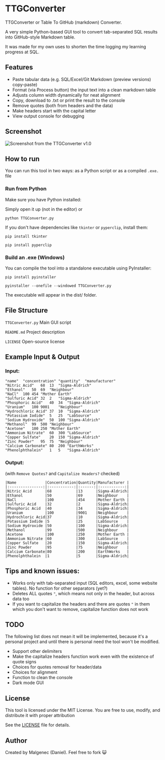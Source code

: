 # TTGConverter

TTGConverter or Table To GitHub (markdown) Converter.

A very simple Python-based GUI tool to convert tab-separated SQL results into GitHub-style Markdown table.

It was made for my own uses to shorten the time logging my learning progress at SQL.

## Features

- Paste tabular data (e.g. SQL/Excel/Git Markdown (preview versions) copy-paste)
- Format (via Process button) the input text into a clean markdown table
- Adjusts column width dynamically for neat alignment
- Copy, download to .txt or print the result to the console
- Remove quotes (both from headers and the data)
- Make headers start with the capital letter
- View output console for debugging

## Screenshot


![Screenshot from the TTGConverter v1.0]([Python_Scripts/Table_To_Git_Markdown_Converter/display_window.png](https://github.com/Malgenec/daniel_data_journey/blob/d0917deccb0c926ba6c6f5049a1c847e8cf38e8d/Python_Scripts/Table_To_Git_Markdown_Converter/display_window.png)?raw=true)

## How to run

You can run this tool in two ways: as a Python script or as a compiled `.exe.` file

### Run from Python

Make sure you have Python installed:

Simply open it up (not in the editor) or

```
python TTGConverter.py
```

If you don't have dependencies like `tkinter` or `pyperclip`, install them:

```
pip install tkinter
```

```
pip install pyperclip
```

### Build an .exe (Windows)

You can compile the tool into a standalone executable using PyInstaller:

```
pip install pyinstaller

pyinstaller --onefile --windowed TTGConverter.py
```

The executable will appear in the dist/ folder.

## File Structure

`TTGConverter.py`     Main GUI script

`README.md`           Project description

`LICENSE`             Open-source license

## Example Input & Output

### Input:

```
"name"	"concentration"	"quantity"	"manufacturer"
"Nitric Acid"	68	13	"Sigma-Aldrich"
"Ethanol"	50	69	"Neighbour"
"NaCl"	100	454	"Mother Earth"
"Sulfuric Acid"	32	2	"Sigma-Aldrich"
"Phosphoric Acid"	40	34	"Sigma-Aldrich"
"Uranium"	100	9001	"Neighbour"
"Hydrochloric Acid"	37	10	"Sigma-Aldrich"
"Potassium Iodide"	5	25	"LabSource"
"Sodium Hydroxide"	50	100	"Sigma-Aldrich"
"Methanol"	99	500	"Neighbour"
"Acetone"	100	250	"Mother Earth"
"Ammonium Nitrate"	60	300	"LabSource"
"Copper Sulfate"	20	150	"Sigma-Aldrich"
"Zinc Powder"	95	75	"Neighbour"
"Calcium Carbonate"	80	200	"EarthWorks"
"Phenolphthalein"	1	5	"Sigma-Aldrich"
```

### Output:

(with `Remove Quotes?` and `Capitalize Headers?` checked)

```
|Name             |Concentration|Quantity|Manufacturer |
|:---------------:|:-----------:|:------:|:-----------:|
|Nitric Acid      |68           |13      |Sigma-Aldrich|
|Ethanol          |50           |69      |Neighbour    |
|NaCl             |100          |454     |Mother Earth |
|Sulfuric Acid    |32           |2       |Sigma-Aldrich|
|Phosphoric Acid  |40           |34      |Sigma-Aldrich|
|Uranium          |100          |9001    |Neighbour    |
|Hydrochloric Acid|37           |10      |Sigma-Aldrich|
|Potassium Iodide |5            |25      |LabSource    |
|Sodium Hydroxide |50           |100     |Sigma-Aldrich|
|Methanol         |99           |500     |Neighbour    |
|Acetone          |100          |250     |Mother Earth |
|Ammonium Nitrate |60           |300     |LabSource    |
|Copper Sulfate   |20           |150     |Sigma-Aldrich|
|Zinc Powder      |95           |75      |Neighbour    |
|Calcium Carbonate|80           |200     |EarthWorks   |
|Phenolphthalein  |1            |5       |Sigma-Aldrich|
```

## Tips and known issues:

- Works only with tab-separated input (SQL editors, excel, some website tables). No function for other separators (yet?)
- Deletes ALL quotes `"`, which means not only in the header, but across data too
- If you want to capitalize the headers and there are quotes `"` in them which you don't want to remove, capitalize function does not work

## TODO

The following list does not mean it will be implemented, because it's a personal project and until there is personal need the tool won't be modified.

- Support other delimiters
- Make the capitalize headers function work even with the existence of quote signs
- Choices for quotes removal for header/data
- Choices for alignment
- Function to clean the console
- Dark mode GUI

## License

This tool is licensed under the MIT License. You are free to use, modify, and distribute it with proper attribution

See the [LICENSE](./LICENSE) file for details.

## Author

Created by Malgenec (Daniel). Feel free to fork :smiley_cat:
